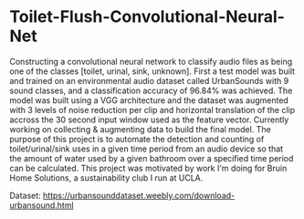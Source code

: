 # Toilet-Flush-Convolutional-Neural-Net

Constructing a convolutional neural network to classify audio files as being one of 
the classes [toilet, urinal, sink, unknown].  First a test model was built and trained 
on an environmental audio dataset called UrbanSounds with 9 sound classes, and a 
classification accuracy of 96.84% was achieved.  The model was built using a VGG 
architecture and the dataset was augmented with 3 levels of noise reduction 
per clip and horizontal translation of the clip accross the 30 second input window used 
as the feature vector.  Currently working on collecting &amp; augmenting data to build 
the final model.  The purpose of this project is to automate the detection and counting 
of toilet/urinal/sink uses in a given time period from an audio device so that the amount 
of water used by a given bathroom over a specified time period can be calculated. This project 
was motivated by work I'm doing for Bruin Home Solutions, a sustainability club I run at UCLA.  

Dataset: https://urbansounddataset.weebly.com/download-urbansound.html
